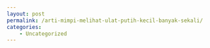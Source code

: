 ```yaml
---
layout: post
permalink: /arti-mimpi-melihat-ulat-putih-kecil-banyak-sekali/
categories:
    - Uncategorized
---
```


